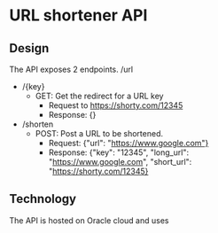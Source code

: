 # URL shortener API

## Design

The API exposes 2 endpoints.
/url
 - /{key}
   - GET: Get the redirect for a URL key
     - Request to https://shorty.com/12345
     - Response: {}
 - /shorten
   - POST: Post a URL to be shortened.
     - Request: {"url": "https://www.google.com"}
     - Response: {"key": "12345", "long_url": "https://www.google.com", "short_url": "https://shorty.com/12345}


## Technology
The API is hosted on Oracle cloud and uses <insert persistent storage here>